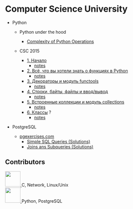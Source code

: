 # Computer Science University

- Python
    - Python under the hood
        - [Complexity of Python Operations](./python/complexity/complexity.md)
        
    - CSC 2015
        - [1. Начало](https://compscicenter.ru/courses/python/2015-autumn/classes/1364/)
            - [notes](./python/csc-2015/1.md)
        - [2. Всё, что вы хотели знать о функциях в Python](https://compscicenter.ru/courses/python/2015-autumn/classes/1386)
            - [notes](./python/csc-2015/2.md)
        - [3. Декораторы и модуль functools](https://compscicenter.ru/courses/python/2015-autumn/classes/1387/)
            - [notes](./python/csc-2015/3.md)
        - [4. Строки, байты, файлы и ввод/вывод](https://compscicenter.ru/courses/python/2015-autumn/classes/1388/)
            - [notes](./python/csc-2015/4.md)
        - [5. Встроенные коллекции и модуль collections](https://compscicenter.ru/courses/python/2015-autumn/classes/1476/)
            - [notes](./python/csc-2015/5.md)
        - [6. Классы](https://compscicenter.ru/courses/python/nsk/2018-autumn/classes/4273/) ?
            - [notes]()
       
       
- PostgreSQL
    - [pgexercises.com](pgexercises.com)
        - [Simple SQL Queries (Solutions)](./sql/pgexercises.com/basic-sql.md) 
        - [Joins ans Subqueries (Solutions)](./sql/pgexercises.com/joins-and-subqueries.md)



## Contributors


<a href="https://github.com/iva1010">
<img src="https://avatars.githubusercontent.com/u/58352066?v=4" height="50px">
</a> 
C, Network, Linux/Unix

<br>

<a href="https://github.com/v1a0">
<img src="https://avatars.githubusercontent.com/u/54343363?v=4" height="50px">
</a> 
Python, PostgreSQL
